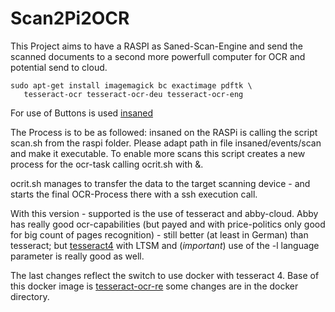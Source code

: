# Scan2Pi2OCR
This Project aims to have a RASPI as Saned-Scan-Engine and send the scanned documents to a second more powerfull computer for OCR and potential send to cloud.

```console
sudo apt-get install imagemagick bc exactimage pdftk \
   tesseract-ocr tesseract-ocr-deu tesseract-ocr-eng
```

For use of Buttons is used [insaned](https://github.com/abusenius/insaned)


The Process is to be as followed:
insaned on the RASPi is calling the script scan.sh from the raspi folder.
Please adapt path in file insaned/events/scan and make it executable. 
To enable more scans this script creates a new process for the ocr-task calling ocrit.sh with &.

ocrit.sh manages to transfer the data to the target scanning device - and starts the final OCR-Process there with a ssh execution call.

With this version - supported is the use of tesseract and abby-cloud. 
Abby has really good ocr-capabilities (but payed and with price-politics only good for big count of pages recognition) - still better (at least in German) than tesseract; but [tesseract4](https://github.com/tesseract-ocr/tesseract) with LTSM and (_important_) use of the -l language parameter is really good as well.

The last changes reflect the switch to use docker with tesseract 4. Base of this docker image is [tesseract-ocr-re](https://github.com/tesseract-shadow/tesseract-ocr-re) some changes are in the docker directory. 

